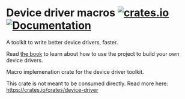 # Device driver macros [![crates.io](https://img.shields.io/crates/v/device-driver-macros.svg)](https://crates.io/crates/device-driver-macros) [![Documentation](https://docs.rs/device-driver-macros/badge.svg)](https://docs.rs/device-driver-macros)

A toolkit to write better device drivers, faster.

Read [the book](diondokter.github.io/device-driver) to learn about how to use the project to build your own device drivers.

Macro implemenation crate for the device driver toolkit.

This crate is not meant to be consumed directly. Read more here: <https://crates.io/crates/device-driver>

